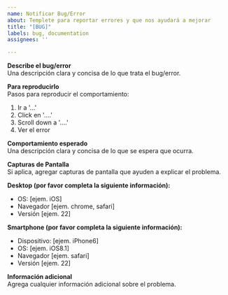```yaml
---
name: Notificar Bug/Error
about: Templete para reportar errores y que nos ayudará a mejorar
title: "[BUG]"
labels: bug, documentation
assignees: ''

---
```


**Describe el bug/error**  
Una descripción clara y concisa de lo que trata el bug/error.

**Para reproducirlo**  
Pasos para reproducir el comportamiento:
1. Ir a '...'
2. Click en '....'
3. Scroll down a '....'
4. Ver el error

**Comportamiento esperado**  
Una descripción clara y concisa de lo que se espera que ocurra.

**Capturas de Pantalla**  
Si aplica, agregar capturas de pantalla que ayuden a explicar el problema.

**Desktop (por favor completa la siguiente información):**  
 - OS: [ejem. iOS]
 - Navegador [ejem. chrome, safari]
 - Versión [ejem. 22]

**Smartphone (por favor completa la siguiente información):**  
 - Dispositivo: [ejem. iPhone6]
 - OS: [ejem. iOS8.1]
 - Navegador [ejem. safari]
 - Versión [ejem. 22]

**Información adicional**  
Agrega cualquier información adicional sobre el problema.
